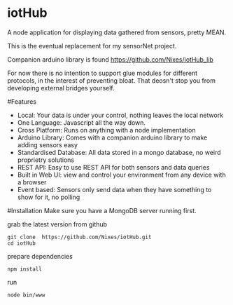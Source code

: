 # iotHub
A node application for displaying data gathered from sensors, pretty MEAN.

This is the eventual replacement for my sensorNet project.

Companion arduino library is found https://github.com/Nixes/iotHub_lib

For now there is no intention to support glue modules for different protocols, in the interest of preventing bloat. That deosn't stop you from developing external bridges yourself.

#Features
- Local: Your data is under your control, nothing leaves the local network
- One Language: Javascript all the way down.
- Cross Platform: Runs on anything with a node implementation
- Arduino Library: Comes with a companion arduino library to make adding sensors easy
- Standardised Database: All data stored in a mongo database, no weird proprietry solutions
- REST API: Easy to use REST API for both sensors and data queries
- Built in Web UI: view and control your environment from any device with a browser
- Event based: Sensors only send data when they have something to show for it, no polling

#Installation
Make sure you have a MongoDB server running first.

grab the latest version from github
```
git clone  https://github.com/Nixes/iotHub.git
cd iotHub
```

prepare dependencies
```
npm install
```

run
```
node bin/www
```

